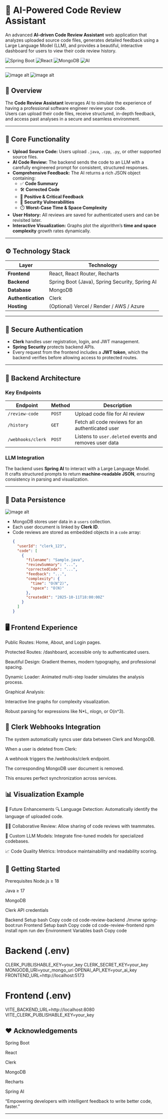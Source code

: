 # 🤖 AI-Powered Code Review Assistant

An advanced **AI-driven Code Review Assistant** web application that analyzes uploaded source code files, generates detailed feedback using a Large Language Model (LLM), and provides a beautiful, interactive dashboard for users to view their code review history.

![Spring Boot](https://img.shields.io/badge/Backend-Spring%20Boot-green)
![React](https://img.shields.io/badge/Frontend-React-blue)
![MongoDB](https://img.shields.io/badge/Database-MongoDB-brightgreen)
![AI](https://img.shields.io/badge/Powered%20By-AI%20%26%20LLM-orange)

---



![image alt](https://github.com/KaranG03/AI-code-Review-Assistant/blob/main/pic2.png?raw=true)
![image alt](https://github.com/KaranG03/AI-code-Review-Assistant/blob/main/pic1.png?raw=true)

## 🌟 Overview

The **Code Review Assistant** leverages AI to simulate the experience of having a professional software engineer review your code.  
Users can upload their code files, receive structured, in-depth feedback, and access past analyses in a secure and seamless environment.

---

## 🧠 Core Functionality

- **Upload Source Code:** Users upload `.java`, `.cpp`, `.py`, or other supported source files.
- **AI Code Review:** The backend sends the code to an LLM with a carefully engineered prompt for consistent, structured responses.
- **Comprehensive Feedback:** The AI returns a rich JSON object containing:
  - ✅ **Code Summary**
  - 🛠️ **Corrected Code**
  - 💬 **Positive & Critical Feedback**
  - 🧩 **Security Vulnerabilities**
  - ⏱️ **Worst-Case Time & Space Complexity**
- **User History:** All reviews are saved for authenticated users and can be revisited later.
- **Interactive Visualization:** Graphs plot the algorithm’s **time and space complexity** growth rates dynamically.

---

## ⚙️ Technology Stack

| Layer | Technology |
|-------|-------------|
| **Frontend** | React, React Router, Recharts |
| **Backend** | Spring Boot (Java), Spring Security, Spring AI |
| **Database** | MongoDB |
| **Authentication** | Clerk |
| **Hosting** | (Optional) Vercel / Render / AWS / Azure |

---

## 🔐 Secure Authentication

- **Clerk** handles user registration, login, and JWT management.
- **Spring Security** protects backend APIs.
- Every request from the frontend includes a **JWT token**, which the backend verifies before allowing access to protected routes.

---

## 🧩 Backend Architecture

### Key Endpoints

| Endpoint | Method | Description |
|-----------|---------|-------------|
| `/review-code` | `POST` | Upload code file for AI review |
| `/history` | `GET` | Fetch all code reviews for an authenticated user |
| `/webhooks/clerk` | `POST` | Listens to `user.deleted` events and removes user data |

### LLM Integration
The backend uses **Spring AI** to interact with a Large Language Model.  
It crafts structured prompts to return **machine-readable JSON**, ensuring consistency in parsing and visualization.

---

## 💾 Data Persistence
![image alt](https://github.com/KaranG03/AI-code-Review-Assistant/blob/main/db%20img.png?raw=true)

- MongoDB stores user data in a `users` collection.
- Each user document is linked by **Clerk ID**.
- Code reviews are stored as embedded objects in a `code` array:
  ```json
  {
    "userId": "clerk_123",
    "code": [
      {
        "filename": "Sample.java",
        "reviewSummary": "...",
        "correctedCode": "...",
        "feedback": "...",
        "complexity": {
          "time": "O(N^2)",
          "space": "O(N)"
        },
        "createdAt": "2025-10-11T18:00:00Z"
      }
    ]
  }
## 🖥️ Frontend Experience
Public Routes: Home, About, and Login pages.

Protected Routes: /dashboard, accessible only to authenticated users.

Beautiful Design: Gradient themes, modern typography, and professional spacing.

Dynamic Loader: Animated multi-step loader simulates the analysis process.

Graphical Analysis:

Interactive line graphs for complexity visualization.

Robust parsing for expressions like N*L, nlogn, or O(n^3).

## 🧩 Clerk Webhooks Integration
The system automatically syncs user data between Clerk and MongoDB.

When a user is deleted from Clerk:

A webhook triggers the /webhooks/clerk endpoint.

The corresponding MongoDB user document is removed.

This ensures perfect synchronization across services.

## 📊 Visualization Example


🧪 Future Enhancements
 🔍 Language Detection: Automatically identify the language of uploaded code.

 🧑‍💻 Collaborative Review: Allow sharing of code reviews with teammates.

 🧠 Custom LLM Models: Integrate fine-tuned models for specialized codebases.

 📈 Code Quality Metrics: Introduce maintainability and readability scoring.


## 🚀 Getting Started
Prerequisites
Node.js ≥ 18

Java ≥ 17

MongoDB

Clerk API credentials

Backend Setup
bash
Copy code
cd code-review-backend
./mvnw spring-boot:run
Frontend Setup
bash
Copy code
cd code-review-frontend
npm install
npm run dev
Environment Variables
bash
Copy code
# Backend (.env)
CLERK_PUBLISHABLE_KEY=your_key
CLERK_SECRET_KEY=your_key
MONGODB_URI=your_mongo_uri
OPENAI_API_KEY=your_ai_key
FRONTEND_URL=http://localhost:5173

# Frontend (.env)
VITE_BACKEND_URL=http://localhost:8080
VITE_CLERK_PUBLISHABLE_KEY=your_key


## ❤️ Acknowledgements
Spring Boot

React

Clerk

MongoDB

Recharts

Spring AI

“Empowering developers with intelligent feedback to write better code, faster.”


---

